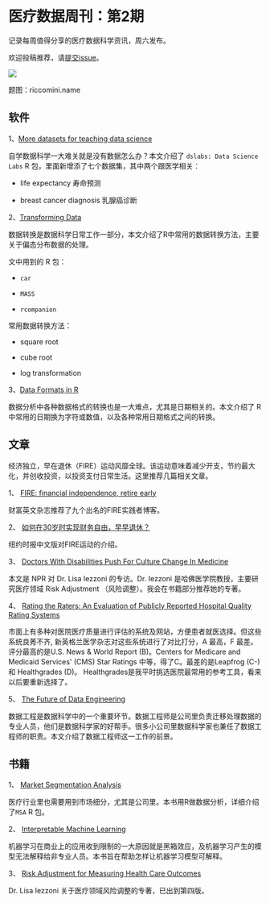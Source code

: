 # 医疗数据周刊：第2期

记录每周值得分享的医疗数据科学资讯，周六发布。

欢迎投稿推荐，请[提交issue](https://github.com/youcc/weekly-cn/issues)。

![](https://riccomini.name/assets/images/2019-07-29-future-data-engineering/mathilda-khoo-HLA3TAFQuQs-unsplash.jpg)

题图：riccomini.name

## 软件

1、[More datasets for teaching data science](https://simplystatistics.org/2019/07/19/more-datasets-for-teaching-data-science-the-expanded-dslabs-package/) 

自学数据科学一大难关就是没有数据怎么办？本文介绍了 `dslabs: Data Science Labs` R 包，里面新增添了七个数据集，其中两个跟医学相关：  

* life expectancy 寿命预测

* breast cancer diagnosis 乳腺癌诊断

2、[Transforming Data](https://rcompanion.org/handbook/I_12.html)

数据转换是数据科学日常工作一部分，本文介绍了R中常用的数据转换方法，主要关于偏态分布数据的处理。

文中用到的 R 包：

* `car`

* `MASS`

* `rcompanion`

常用数据转换方法：

* square root

* cube root

* log transformation

3、[Data Formats in R](https://www.r-bloggers.com/date-formats-in-r/)

数据分析中各种数据格式的转换也是一大难点，尤其是日期相关的。本文介绍了 R 中常用的日期换为字符或数值，以及各种常用日期格式之间的转换。


## 文章

经济独立，早在退休（FIRE）运动风靡全球。该运动意味着减少开支，节约最大化，并创收投资，以投资支付日常生活。这里推荐几篇相关文章。

1、 [FIRE: financial independence, retire early](https://www.forbes.com/sites/ryanderousseau/2019/08/13/this-father-retired-when-his-child-was-15-months-old-and-just-two-years-after-hearing-about-fire/#7028995f3ccb) 

财富英文杂志推荐了九个出名的FIRE实践者博客。

2、 [如何在30岁时实现财务自由，早早退休？](https://cn.nytimes.com/style/20180905/fire-financial-independence-retire-early/) 

纽约时报中文版对FIRE运动的介绍。

3、 [Doctors With Disabilities Push For Culture Change In Medicine](https://www.npr.org/sections/health-shots/2018/08/06/635414552/doctors-with-disabilities-push-for-culture-change-in-medicine?utm_campaign=storyshare&utm_source=twitter.com&utm_medium=social) 

本文是 NPR 对 Dr. Lisa Iezzoni 的专访。Dr. Iezzoni 是哈佛医学院教授，主要研究医疗领域 Risk Adjustment （风险调整）。我会在书籍部分推荐她的专著。 

4、 [Rating the Raters: An Evaluation of Publicly Reported Hospital Quality Rating Systems](https://catalyst.nejm.org/evaluation-hospital-quality-rating-systems/) 

市面上有多种对医院医疗质量进行评估的系统及网站，方便患者就医选择。但这些系统良莠不齐, 新英格兰医学杂志对这些系统进行了对比打分，A 最高，F 最差。评分最高的是U.S. News & World Report (B)。Centers for Medicare and Medicaid Services' (CMS) Star Ratings 中等，得了C。最差的是Leapfrog (C-) 和 Healthgrades (D)。 Healthgrades是我平时挑选医院最常用的参考工具，看来以后要重新选择了。

5、 [The Future of Data Engineering](https://riccomini.name/future-data-engineering?utm_medium=email&utm_source=topic+optin&utm_campaign=awareness&utm_content=20190814+data+nl&mkt_tok=eyJpIjoiTVRsa1lUWmpOamd5TmpObSIsInQiOiJTY1FiYzRSWXFxcXJMWlJwZjZcL21seUVUS24wQUZ4UU53TWVVTllLTHJDVENRVWRkam1IR1ZLM0hwb2NyZGVcL0lZXC85aXRsSFVOcENOVTJoSzJaTGJMZE80QXBRbVFsdDJGb2tYRHpvVHh4UFNtclwvWExqXC83ZXdZUGVrcEd0ZTZUIn0%3D)

数据工程是数据科学中的一个重要环节。数据工程师是公司里负责迁移处理数据的专业人员，他们是数据科学家的好帮手。很多小公司里数据科学家也兼任了数据工程师的职责。本文介绍了数据工程师这一工作的前景。

## 书籍

1、 [Market Segmentation Analysis](http://www.marketsegmentationanalysis.org/) 

医疗行业里也需要用到市场细分，尤其是公司里。本书用R做数据分析，详细介绍了`MSA` R 包。

2、 [Interpretable Machine Learning](https://christophm.github.io/interpretable-ml-book/)

机器学习在商业上的应用收到限制的一大原因就是黑箱效应，及机器学习产生的模型无法解释给非专业人员。本书旨在帮助怎样让机器学习模型可解释。

3、 [Risk Adjustment for Measuring Health Care Outcomes](https://books.google.com/books/about/Risk_Adjustment_for_Measuring_Health_Car.html?id=-UQ8oAEACAAJ)

Dr. Lisa Iezzoni 关于医疗领域风险调整的专著，已出到第四版。
